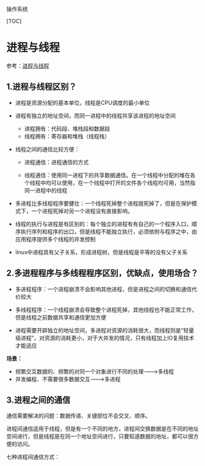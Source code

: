 操作系统

[TOC]

# 进程与线程

参考：[进程与线程](http://blog.csdn.net/shanghairuoxiao/article/details/74012512)

## 1.进程与线程区别？

- 进程是资源分配的基本单位，线程是CPU调度的最小单位

- 进程有独立的地址空间，而同一进程中的线程共享该进程的地址空间

  - 进程拥有：代码段、堆栈段和数据段
  - 线程拥有：寄存器和堆栈（线程栈）

- 线程之间的通信比较方便：

  - 进程通信：进程通信的方式

  - 线程通信：使用同一进程下的共享数据通信。在一个线程中分配的堆在各个线程中均可以使用，在一个线程中打开的文件各个线程均可用，当然指同一进程中的线程

- 多进程比多线程程序要健壮：一个线程死掉整个进程就死掉了，但是在保护模式下，一个进程死掉对另一个进程没有直接影响。

- 线程的执行与进程是有区别的：每个独立的进程有有自己的一个程序入口，顺序执行序列和程序的出口，但是线程不能独立执行，必须依附与程序之中，由应用程序提供多个线程的并发控制

- linux中进程具有父子关系，形成进程树，但是线程是平等的没有父子关系

## 2.多进程程序与多线程程序区别，优缺点，使用场合？

- 多进程程序：一个进程崩溃不会影响其他进程，但是进程之间的切换和通信代价较大

- 多线程程序：一个线程崩溃会导致整个进程死掉，其他线程也不能正常工作，但是线程之前数据共享和通信更加方便

- 进程需要开辟独立的地址空间，多进程对资源的消耗很大，而线程则是“轻量级进程”，对资源的消耗更小，对于大并发的情况，只有线程加上IO复用技术才能适应

**场景：**
- 频繁交互数据的、频繁的对同一个对象进行不同的处理--->多线程
- 并发编程、不需要很多数据交互--->多进程

## 3.进程之间的通信

通信需要解决的问题：数据传递、关键部位不会交叉、顺序。

进程间通信适用于线程，但是有一个不同的地方，进程间交换数据是在不同的地址空间进行，但是线程是在同一个地址空间进行，只要知道数据的地址，都可以很方便的访问。

七种进程间通信方式：

